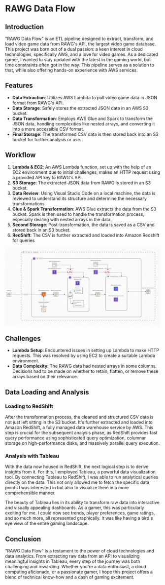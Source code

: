 # RAWG Data Flow

## Introduction
"RAWG Data Flow" is an ETL pipeline designed to extract, transform, and load video game data from RAWG's API, the largest video game database. This project was born out of a dual passion: a keen interest in cloud technologies, specifically AWS, and a love for video games. As a dedicated gamer, I wanted to stay updated with the latest in the gaming world, but time constraints often got in the way. This pipeline serves as a solution to that, while also offering hands-on experience with AWS services.

## Features
- **Data Extraction**: Utilizes AWS Lambda to pull video game data in JSON format from RAWG's API.
- **Data Storage**: Safely stores the extracted JSON data in an AWS S3 bucket.
- **Data Transformation**: Employs AWS Glue and Spark to transform the JSON data, handling complexities like nested arrays, and converting it into a more accessible CSV format.
- **Final Storage**: The transformed CSV data is then stored back into an S3 bucket for further analysis or use.

## Workflow
1. **Lambda & EC2**: An AWS Lambda function, set up with the help of an EC2 environment due to initial challenges, makes an HTTP request using a provided API key to RAWG's API.
2. **S3 Storage**: The extracted JSON data from RAWG is stored in an S3 bucket.
3. **Data Review**: Using Visual Studio Code on a local machine, the data is reviewed to understand its structure and determine the necessary transformations.
4. **Glue & Spark Transformation**: AWS Glue extracts the data from the S3 bucket. Spark is then used to handle the transformation process, especially dealing with nested arrays in the data.
5. **Second Storage**: Post-transformation, the data is saved as a CSV and stored back in an S3 bucket.
6. **RedShift**: The CSV is further extracted and loaded into Amazon Redshift for queries
   
![image](images/RAWG%20Data%20Pipeline%20Architecture.JPG)

## Challenges
- **Lambda Setup**: Encountered issues in setting up Lambda to make HTTP requests. This was resolved by using EC2 to create a suitable Lambda environment.
- **Data Complexity**: The RAWG data had nested arrays in some columns. Decisions had to be made on whether to retain, flatten, or remove these arrays based on their relevance.

## Data Loading and Analysis

### Loading to RedShift
After the transformation process, the cleaned and structured CSV data is not just left sitting in the S3 bucket. It's further extracted and loaded into Amazon RedShift, a fully managed data warehouse service by AWS. This step is crucial for the subsequent analysis phase, as RedShift provides fast query performance using sophisticated query optimization, columnar storage on high-performance disks, and massively parallel query execution.

### Analysis with Tableau
With the data now housed in RedShift, the next logical step is to derive insights from it. For this, I employed Tableau, a powerful data visualization tool. By connecting Tableau to RedShift, I was able to run analytical queries directly on the data. This not only allowed me to fetch the specific data points I was interested in but also to visualize them in a more comprehensible manner.

The beauty of Tableau lies in its ability to transform raw data into interactive and visually appealing dashboards. As a gamer, this was particularly exciting for me. I could now see trends, player preferences, game ratings, and so much more, all represented graphically. It was like having a bird's eye view of the entire gaming landscape.

## Conclusion
"RAWG Data Flow" is a testament to the power of cloud technologies and data analytics. From extracting raw data from an API to visualizing meaningful insights in Tableau, every step of the journey was both challenging and rewarding. Whether you're a data enthusiast, a cloud computing aficionado, or a passionate gamer, I hope this project offers a blend of technical know-how and a dash of gaming excitement.
